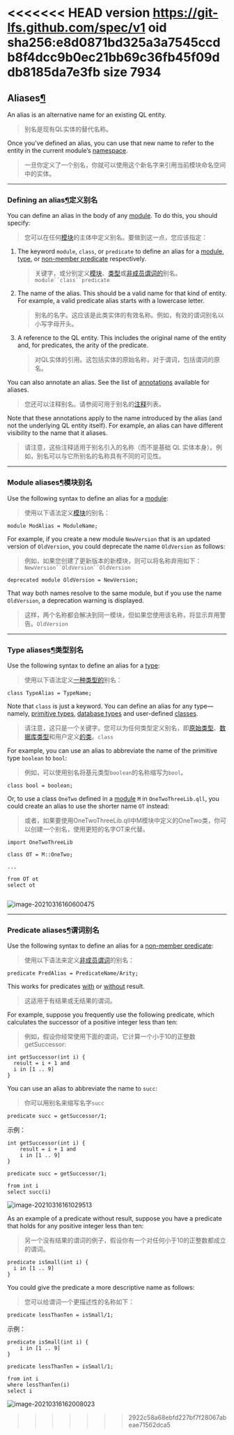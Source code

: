 <<<<<<< HEAD
version https://git-lfs.github.com/spec/v1
oid sha256:e8d0871bd325a3a7545ccdb8f4dcc9b0ec21bb69c36fb45f09ddb8185da7e3fb
size 7934
=======
## Aliases[¶](https://codeql.github.com/docs/ql-language-reference/aliases/#aliases)

An alias is an alternative name for an existing QL entity.

> 别名是现有QL实体的替代名称。

Once you’ve defined an alias, you can use that new name to refer to the entity in the current module’s [namespace](https://codeql.github.com/docs/ql-language-reference/name-resolution/#namespaces).

> 一旦你定义了一个别名，你就可以使用这个新名字来引用当前模块命名空间中的实体。

---

### Defining an alias[¶](https://codeql.github.com/docs/ql-language-reference/aliases/#defining-an-alias)定义别名

You can define an alias in the body of any [module](https://codeql.github.com/docs/ql-language-reference/modules/#modules). To do this, you should specify:

> 您可以在任何[模块](https://codeql.github.com/docs/ql-language-reference/modules/#modules)的主体中定义别名。要做到这一点，您应该指定：

1. The keyword `module`, `class`, or `predicate` to define an alias for a [module](https://codeql.github.com/docs/ql-language-reference/modules/#modules), [type](https://codeql.github.com/docs/ql-language-reference/types/#types), or [non-member predicate](https://codeql.github.com/docs/ql-language-reference/predicates/#non-member-predicates) respectively.

    > 关键字，或分别定义[模块](https://codeql.github.com/docs/ql-language-reference/modules/#modules)、[类型](https://codeql.github.com/docs/ql-language-reference/types/#types)或[非成员谓词的](https://codeql.github.com/docs/ql-language-reference/predicates/#non-member-predicates)别名。`module``class``predicate`

2. The name of the alias. This should be a valid name for that kind of entity. For example, a valid predicate alias starts with a lowercase letter.

    > 别名的名字。这应该是此类实体的有效名称。例如，有效的谓词别名以小写字母开头。

3. A reference to the QL entity. This includes the original name of the entity and, for predicates, the arity of the predicate.

    > 对QL实体的引用。这包括实体的原始名称，对于谓词，包括谓词的原名。

You can also annotate an alias. See the list of [annotations](https://codeql.github.com/docs/ql-language-reference/annotations/#annotations-overview) available for aliases.

> 您还可以注释别名。请参阅可用于别名的[注释](https://codeql.github.com/docs/ql-language-reference/annotations/#annotations-overview)列表。

Note that these annotations apply to the name introduced by the alias (and not the underlying QL entity itself). For example, an alias can have different visibility to the name that it aliases.

> 请注意，这些注释适用于别名引入的名称（而不是基础 QL 实体本身）。例如，别名可以与它所别名的名称具有不同的可见性。

----

### Module aliases[¶](https://codeql.github.com/docs/ql-language-reference/aliases/#module-aliases)模块别名

Use the following syntax to define an alias for a [module](https://codeql.github.com/docs/ql-language-reference/modules/#modules):

> 使用以下语法定义[模块](https://codeql.github.com/docs/ql-language-reference/modules/#modules)的别名：

```
module ModAlias = ModuleName;
```

For example, if you create a new module `NewVersion` that is an updated version of `OldVersion`, you could deprecate the name `OldVersion` as follows:

> 例如，如果您创建了更新版本的新模块，则可以将名称弃用如下：`NewVersion``OldVersion``OldVersion`

```
deprecated module OldVersion = NewVersion;
```

That way both names resolve to the same module, but if you use the name `OldVersion`, a deprecation warning is displayed.

> 这样，两个名称都会解决到同一模块，但如果您使用该名称，将显示弃用警告。`OldVersion`

----

### Type aliases[¶](https://codeql.github.com/docs/ql-language-reference/aliases/#type-aliases)类型别名

Use the following syntax to define an alias for a [type](https://codeql.github.com/docs/ql-language-reference/types/#types):

> 使用以下语法定义[一种类型的](https://codeql.github.com/docs/ql-language-reference/types/#types)别名：

```
class TypeAlias = TypeName;
```

Note that `class` is just a keyword. You can define an alias for any type—namely, [primitive types](https://codeql.github.com/docs/ql-language-reference/types/#primitive-types), [database types](https://codeql.github.com/docs/ql-language-reference/types/#database-types) and user-defined [classes](https://codeql.github.com/docs/ql-language-reference/types/#classes).

> 请注意，这只是一个关键字。您可以为任何类型定义别名，即[原始类型](https://codeql.github.com/docs/ql-language-reference/types/#primitive-types)、[数据库类型](https://codeql.github.com/docs/ql-language-reference/types/#database-types)和用户定义[的类](https://codeql.github.com/docs/ql-language-reference/types/#classes)。`class`

For example, you can use an alias to abbreviate the name of the primitive type `boolean` to `bool`:

> 例如，可以使用别名将基元类型`boolean`的名称缩写为`bool`。

```
class bool = boolean;
```

Or, to use a class `OneTwo` defined in a [module](https://codeql.github.com/docs/ql-language-reference/modules/#explicit-modules) `M` in `OneTwoThreeLib.qll`, you could create an alias to use the shorter name `OT` instead:

> 或者，如果要使用OneTwoThreeLib.qll中M模块中定义的OneTwo类，你可以创建一个别名，使用更短的名字OT来代替。

```ql
import OneTwoThreeLib

class OT = M::OneTwo;

...

from OT ot
select ot


```

![image-20210316160600475](https://gitee.com/samny/images/raw/master/0u06er0ec/0u06er0ec.png)

----



### Predicate aliases[¶](https://codeql.github.com/docs/ql-language-reference/aliases/#predicate-aliases)谓词别名

Use the following syntax to define an alias for a [non-member predicate](https://codeql.github.com/docs/ql-language-reference/predicates/#non-member-predicates):

> 使用以下语法来定义[非成员谓词](https://codeql.github.com/docs/ql-language-reference/predicates/#non-member-predicates)的别名：

```
predicate PredAlias = PredicateName/Arity;
```

This works for predicates [with](https://codeql.github.com/docs/ql-language-reference/predicates/#predicates-with-result) or [without](https://codeql.github.com/docs/ql-language-reference/predicates/#predicates-without-result) result.

> 这适用于有结果或无结果的谓词。

For example, suppose you frequently use the following predicate, which calculates the successor of a positive integer less than ten:

> 例如，假设你经常使用下面的谓词，它计算一个小于10的正整数getSuccessor:

```
int getSuccessor(int i) {
  result = i + 1 and
  i in [1 .. 9]
}
```

You can use an alias to abbreviate the name to `succ`:

> 你可以用别名来缩写名字`succ`

```
predicate succ = getSuccessor/1;
```

示例：

```
int getSuccessor(int i) {
    result = i + 1 and
    i in [1 .. 9]
}

predicate succ = getSuccessor/1;

from int i
select succ(i)
```

![image-20210316161029513](https://gitee.com/samny/images/raw/master/29u10er29ec/29u10er29ec.png)

As an example of a predicate without result, suppose you have a predicate that holds for any positive integer less than ten:

> 另一个没有结果的谓词的例子，假设你有一个对任何小于10的正整数都成立的谓词。

```
predicate isSmall(int i) {
  i in [1 .. 9]
}
```

You could give the predicate a more descriptive name as follows:

>您可以给谓词一个更描述性的名称如下：

```
predicate lessThanTen = isSmall/1;
```

示例：

```
predicate isSmall(int i) {
    i in [1 .. 9]
}

predicate lessThanTen = isSmall/1;

from int i
where lessThanTen(i)
select i
```



![image-20210316162008023](https://gitee.com/samny/images/raw/master/8u20er8ec/8u20er8ec.png)

>>>>>>> 2922c58a68ebfd227bf7f28067abeae71562dca5
